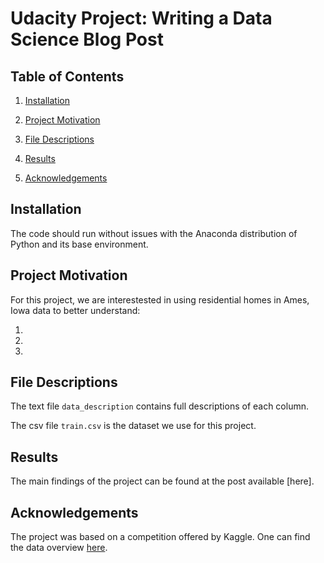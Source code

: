 # Udacity Project: Writing a Data Science Blog Post

## Table of Contents
1. [Installation](#installation)

2. [Project Motivation](#motivation)

3. [File Descriptions](#file)

4. [Results](#result)

5. [Acknowledgements](#acknowledgement)

<a id='installation'></a>
## Installation 

The code should run without issues with the Anaconda distribution of Python and its base environment.

<a id='motivation'></a>
## Project Motivation

For this project, we are interestested in using residential homes in Ames, Iowa data to better understand:

1.
2.
3.

<a id='file'></a>
## File Descriptions

The text file `data_description` contains full descriptions of each column.

The csv file `train.csv` is the dataset we use for this project.

<a id='result'></a>
## Results

The main findings of the project can be found at the post available [here].

<a id='acknowledgement'></a>
## Acknowledgements

The project was based on a competition offered by Kaggle. One can find the data overview [here](https://www.kaggle.com/c/house-prices-advanced-regression-techniques/overview).
